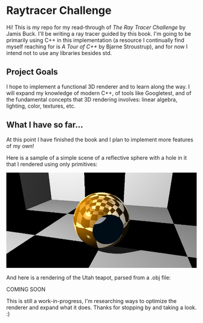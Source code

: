 # Raytracer Challenge

Hi! This is my repo for my read-through of *The Ray Tracer Challenge* by Jamis Buck. I'll be writing a ray tracer guided by this book. I'm going to be primarily using C++ in this implementation (a resource I continually find myself reaching for is *A Tour of C++* by Bjarne Stroustrup), and for now I intend not to use any libraries besides std.

## Project Goals

I hope to implement a functional 3D renderer and to learn along the way. I will expand my knowledge of modern C++, of tools like Googletest, and  of the fundamental concepts that 3D rendering involves: linear algebra, lighting, color, textures, etc.

## What I have so far...

At this point I have finished the book and I plan to implement more features of my own!

Here is a sample of a simple scene of a reflective sphere with a hole in it that I rendered using only primitives:

![simple scene](/images/example-1.png)

And here is a rendering of the Utah teapot, parsed from a .obj file:

COMING SOON

This is still a work-in-progress, I'm researching ways to optimize the renderer and expand what it does. Thanks for stopping by and taking a look.  :)